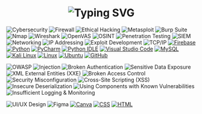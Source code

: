 <h1 align='center'>
  <img src="https://readme-typing-svg.demolab.com?font=Fira+Code&weight=600&size=22&pause=1000&color=3F90F7&random=false&width=700&lines=%F0%9F%91%8B+Hey+there!+%F0%9F%91%A8%E2%80%8D%F0%9F%92%BB+Step+into+My+CyberWorld+%F0%9F%8C%8D;Exploring+Threats+%26+Defenses+in+Cybersecurity+%F0%9F%9B%A1%EF%B8%8F;Changing+the+Tech+World+%7C+Exploring+Soft+Skills+%26+Threats+%F0%9F%94%8E" alt="Typing SVG" />
</h1>



![Cybersecurity](https://img.shields.io/badge/Cybersecurity-%230084CA.svg?logo=security&logoColor=white)
![Firewall](https://img.shields.io/badge/Firewall-%23D32F2F.svg?logo=fortinet&logoColor=white)
![Ethical Hacking](https://img.shields.io/badge/Ethical%20Hacking-%23000000.svg?logo=kali-linux&logoColor=white)
![Metasploit](https://img.shields.io/badge/Metasploit-%23000000.svg?logo=metasploit&logoColor=white)
![Burp Suite](https://img.shields.io/badge/Burp%20Suite-%23FF6F00.svg?logo=burpsuite&logoColor=white)
![Nmap](https://img.shields.io/badge/Nmap-%2300A8E8.svg?logo=nmap&logoColor=white)
![Wireshark](https://img.shields.io/badge/Wireshark-%230097DB.svg?logo=wireshark&logoColor=white)
![OpenVAS](https://img.shields.io/badge/OpenVAS-%2332CD32.svg?logo=security&logoColor=white)
![OSINT](https://img.shields.io/badge/OSINT-%2300A8E8.svg?logo=internetarchive&logoColor=white)
![Penetration Testing](https://img.shields.io/badge/Penetration%20Testing-%23D32F2F.svg?logo=metasploit&logoColor=white)
![SIEM](https://img.shields.io/badge/SIEM-%23006D77.svg?logo=splunk&logoColor=white)
![Networking](https://img.shields.io/badge/Networking-%23EE3124.svg?logo=fortinet&logoColor=white)
![IP Addressing](https://img.shields.io/badge/IP%20Addressing-%231877F2.svg?logo=internetexplorer&logoColor=white)
![Exploit Development](https://img.shields.io/badge/Exploit%20Development-%239C27B0.svg?logo=exploitdb&logoColor=white)
![TCP/IP](https://img.shields.io/badge/TCP%2FIP-%23FF6F00.svg?logo=protocol&logoColor=white)
[![Firebase](https://img.shields.io/badge/Firebase-039BE5?logo=Firebase&logoColor=white)](#)
[![Python](https://img.shields.io/badge/Python-3776AB?logo=python&logoColor=fff)](#)
[![PyCharm](https://img.shields.io/badge/PyCharm-000?logo=pycharm&logoColor=fff)](#)
[![Python IDLE](https://img.shields.io/badge/Python%20IDLE-3776AB?logo=python&logoColor=fff)](#)
[![Visual Studio Code](https://custom-icon-badges.demolab.com/badge/Visual%20Studio%20Code-0078d7.svg?logo=vsc&logoColor=white)](#)
[![MySQL](https://img.shields.io/badge/MySQL-4479A1?logo=mysql&logoColor=fff)](#)
[![Kali Linux](https://img.shields.io/badge/Kali%20Linux-557C94?logo=kalilinux&logoColor=fff)](#)
[![Linux](https://img.shields.io/badge/Linux-FCC624?logo=linux&logoColor=black)](#)
[![Ubuntu](https://img.shields.io/badge/Ubuntu-E95420?logo=ubuntu&logoColor=white)](#)
[![GitHub](https://img.shields.io/badge/GitHub-%23121011.svg?logo=github&logoColor=white)](#) 


![OWASP](https://img.shields.io/badge/OWASP-%230084CA.svg?logo=owasp&logoColor=white)
![Injection](https://img.shields.io/badge/Injection-%23D32F2F.svg?logo=security&logoColor=white)
![Broken Authentication](https://img.shields.io/badge/Broken%20Authentication-%23FF6F00.svg?logo=security&logoColor=white)
![Sensitive Data Exposure](https://img.shields.io/badge/Sensitive%20Data%20Exposure-%230D47A1.svg?logo=databricks&logoColor=white)
![XML External Entities (XXE)](https://img.shields.io/badge/XXE-%23E65100.svg?logo=xml&logoColor=white)
![Broken Access Control](https://img.shields.io/badge/Broken%20Access%20Control-%23000000.svg?logo=lock&logoColor=white)
![Security Misconfiguration](https://img.shields.io/badge/Security%20Misconfiguration-%239C27B0.svg?logo=security&logoColor=white)
![Cross-Site Scripting (XSS)](https://img.shields.io/badge/XSS-%2300A8E8.svg?logo=javascript&logoColor=white)
![Insecure Deserialization](https://img.shields.io/badge/Insecure%20Deserialization-%23D32F2F.svg?logo=security&logoColor=white)
![Using Components with Known Vulnerabilities](https://img.shields.io/badge/Components%20with%20Vulnerabilities-%23FF6F00.svg?logo=npm&logoColor=white)
![Insufficient Logging & Monitoring](https://img.shields.io/badge/Insufficient%20Logging%20%26%20Monitoring-%230084CA.svg?logo=logging&logoColor=white)


![UI/UX Design](https://img.shields.io/badge/UI%2FUX%20Design-%235835CC.svg?logo=adobe&logoColor=white)
![Figma](https://img.shields.io/badge/Figma-%23F24E1E.svg?logo=figma&logoColor=white)
[![Canva](https://img.shields.io/badge/Canva-%2300C4CC.svg?&logo=Canva&logoColor=white)](#)
[![CSS](https://img.shields.io/badge/CSS-1572B6?logo=css3&logoColor=fff)](#)
[![HTML](https://img.shields.io/badge/HTML-%23E34F26.svg?logo=html5&logoColor=white)](#)







